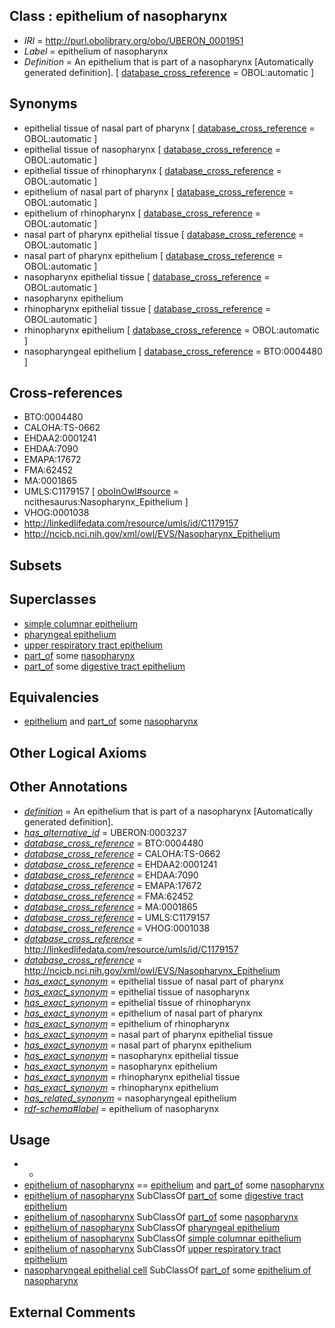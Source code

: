 
## Class : epithelium of nasopharynx

 * *IRI* = http://purl.obolibrary.org/obo/UBERON_0001951
 * *Label* = epithelium of nasopharynx
 * *Definition* = An epithelium that is part of a nasopharynx [Automatically generated definition]. [ [database_cross_reference](../../ef/oboInOwl#hasDbXref.md) = OBOL:automatic ]

## Synonyms

 * epithelial tissue of nasal part of pharynx [ [database_cross_reference](../../ef/oboInOwl#hasDbXref.md) = OBOL:automatic ]
 * epithelial tissue of nasopharynx [ [database_cross_reference](../../ef/oboInOwl#hasDbXref.md) = OBOL:automatic ]
 * epithelial tissue of rhinopharynx [ [database_cross_reference](../../ef/oboInOwl#hasDbXref.md) = OBOL:automatic ]
 * epithelium of nasal part of pharynx [ [database_cross_reference](../../ef/oboInOwl#hasDbXref.md) = OBOL:automatic ]
 * epithelium of rhinopharynx [ [database_cross_reference](../../ef/oboInOwl#hasDbXref.md) = OBOL:automatic ]
 * nasal part of pharynx epithelial tissue [ [database_cross_reference](../../ef/oboInOwl#hasDbXref.md) = OBOL:automatic ]
 * nasal part of pharynx epithelium [ [database_cross_reference](../../ef/oboInOwl#hasDbXref.md) = OBOL:automatic ]
 * nasopharynx epithelial tissue [ [database_cross_reference](../../ef/oboInOwl#hasDbXref.md) = OBOL:automatic ]
 * nasopharynx epithelium
 * rhinopharynx epithelial tissue [ [database_cross_reference](../../ef/oboInOwl#hasDbXref.md) = OBOL:automatic ]
 * rhinopharynx epithelium [ [database_cross_reference](../../ef/oboInOwl#hasDbXref.md) = OBOL:automatic ]
 * nasopharyngeal epithelium [ [database_cross_reference](../../ef/oboInOwl#hasDbXref.md) = BTO:0004480 ]

## Cross-references

 * BTO:0004480
 * CALOHA:TS-0662
 * EHDAA2:0001241
 * EHDAA:7090
 * EMAPA:17672
 * FMA:62452
 * MA:0001865
 * UMLS:C1179157 [ [oboInOwl#source](../../ce/oboInOwl#source.md) = ncithesaurus:Nasopharynx_Epithelium ]
 * VHOG:0001038
 * http://linkedlifedata.com/resource/umls/id/C1179157
 * http://ncicb.nci.nih.gov/xml/owl/EVS/Nasopharynx_Epithelium

## Subsets


## Superclasses

 * [simple columnar epithelium](../../UBERON/85/UBERON_0000485.md)
 * [pharyngeal epithelium](../../UBERON/51/UBERON_0003351.md)
 * [upper respiratory tract epithelium](../../UBERON/14/UBERON_0004814.md)
 * [part_of](../../BFO/50/BFO_0000050.md) some [nasopharynx](../../UBERON/28/UBERON_0001728.md)
 * [part_of](../../BFO/50/BFO_0000050.md) some [digestive tract epithelium](../../UBERON/29/UBERON_0003929.md)

## Equivalencies

 * [epithelium](../../UBERON/83/UBERON_0000483.md) and [part_of](../../BFO/50/BFO_0000050.md) some [nasopharynx](../../UBERON/28/UBERON_0001728.md)

## Other Logical Axioms


## Other Annotations

 * *[definition](../../IAO/15/IAO_0000115.md)* = An epithelium that is part of a nasopharynx [Automatically generated definition].
 * *[has_alternative_id](../../Id/oboInOwl#hasAlternativeId.md)* = UBERON:0003237
 * *[database_cross_reference](../../ef/oboInOwl#hasDbXref.md)* = BTO:0004480
 * *[database_cross_reference](../../ef/oboInOwl#hasDbXref.md)* = CALOHA:TS-0662
 * *[database_cross_reference](../../ef/oboInOwl#hasDbXref.md)* = EHDAA2:0001241
 * *[database_cross_reference](../../ef/oboInOwl#hasDbXref.md)* = EHDAA:7090
 * *[database_cross_reference](../../ef/oboInOwl#hasDbXref.md)* = EMAPA:17672
 * *[database_cross_reference](../../ef/oboInOwl#hasDbXref.md)* = FMA:62452
 * *[database_cross_reference](../../ef/oboInOwl#hasDbXref.md)* = MA:0001865
 * *[database_cross_reference](../../ef/oboInOwl#hasDbXref.md)* = UMLS:C1179157
 * *[database_cross_reference](../../ef/oboInOwl#hasDbXref.md)* = VHOG:0001038
 * *[database_cross_reference](../../ef/oboInOwl#hasDbXref.md)* = http://linkedlifedata.com/resource/umls/id/C1179157
 * *[database_cross_reference](../../ef/oboInOwl#hasDbXref.md)* = http://ncicb.nci.nih.gov/xml/owl/EVS/Nasopharynx_Epithelium
 * *[has_exact_synonym](../../ym/oboInOwl#hasExactSynonym.md)* = epithelial tissue of nasal part of pharynx
 * *[has_exact_synonym](../../ym/oboInOwl#hasExactSynonym.md)* = epithelial tissue of nasopharynx
 * *[has_exact_synonym](../../ym/oboInOwl#hasExactSynonym.md)* = epithelial tissue of rhinopharynx
 * *[has_exact_synonym](../../ym/oboInOwl#hasExactSynonym.md)* = epithelium of nasal part of pharynx
 * *[has_exact_synonym](../../ym/oboInOwl#hasExactSynonym.md)* = epithelium of rhinopharynx
 * *[has_exact_synonym](../../ym/oboInOwl#hasExactSynonym.md)* = nasal part of pharynx epithelial tissue
 * *[has_exact_synonym](../../ym/oboInOwl#hasExactSynonym.md)* = nasal part of pharynx epithelium
 * *[has_exact_synonym](../../ym/oboInOwl#hasExactSynonym.md)* = nasopharynx epithelial tissue
 * *[has_exact_synonym](../../ym/oboInOwl#hasExactSynonym.md)* = nasopharynx epithelium
 * *[has_exact_synonym](../../ym/oboInOwl#hasExactSynonym.md)* = rhinopharynx epithelial tissue
 * *[has_exact_synonym](../../ym/oboInOwl#hasExactSynonym.md)* = rhinopharynx epithelium
 * *[has_related_synonym](../../ym/oboInOwl#hasRelatedSynonym.md)* = nasopharyngeal epithelium
 * *[rdf-schema#label](../../el/rdf-schema#label.md)* = epithelium of nasopharynx

## Usage

 * -
 * [epithelium of nasopharynx](../../UBERON/51/UBERON_0001951.md) == [epithelium](../../UBERON/83/UBERON_0000483.md) and [part_of](../../BFO/50/BFO_0000050.md) some [nasopharynx](../../UBERON/28/UBERON_0001728.md)
 * [epithelium of nasopharynx](../../UBERON/51/UBERON_0001951.md) SubClassOf [part_of](../../BFO/50/BFO_0000050.md) some [digestive tract epithelium](../../UBERON/29/UBERON_0003929.md)
 * [epithelium of nasopharynx](../../UBERON/51/UBERON_0001951.md) SubClassOf [part_of](../../BFO/50/BFO_0000050.md) some [nasopharynx](../../UBERON/28/UBERON_0001728.md)
 * [epithelium of nasopharynx](../../UBERON/51/UBERON_0001951.md) SubClassOf [pharyngeal epithelium](../../UBERON/51/UBERON_0003351.md)
 * [epithelium of nasopharynx](../../UBERON/51/UBERON_0001951.md) SubClassOf [simple columnar epithelium](../../UBERON/85/UBERON_0000485.md)
 * [epithelium of nasopharynx](../../UBERON/51/UBERON_0001951.md) SubClassOf [upper respiratory tract epithelium](../../UBERON/14/UBERON_0004814.md)
 * [nasopharyngeal epithelial cell](../../CL/73/CL_1001573.md) SubClassOf [part_of](../../BFO/50/BFO_0000050.md) some [epithelium of nasopharynx](../../UBERON/51/UBERON_0001951.md)

## External Comments

